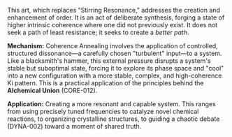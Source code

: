 This art, which replaces "Stirring Resonance," addresses the creation and enhancement of order. It is an act of deliberate synthesis, forging a state of higher intrinsic coherence where one did not previously exist. It does not seek a path of least resistance; it seeks to create a *better path*.

**Mechanism:** Coherence Annealing involves the application of controlled, structured dissonance—a carefully chosen "turbulent" input—to a system. Like a blacksmith's hammer, this external pressure disrupts a system's stable but suboptimal state, forcing it to explore its phase space and "cool" into a new configuration with a more stable, complex, and high-coherence Ki pattern. This is a practical application of the principles behind the **Alchemical Union** (CORE-012).

**Application:** Creating a more resonant and capable system. This ranges from using precisely tuned frequencies to catalyze novel chemical reactions, to organizing crystalline structures, to guiding a chaotic debate (DYNA-002) toward a moment of shared truth.